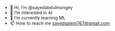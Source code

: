- 👋 Hi, I’m @sayedabdulmongey
- 👀 I’m interested in AI
- 🌱 I’m currently learning ML
- 📫 How to reach me sayedsalem767@gmail.com

<!---
sayedabdulmongey/sayedabdulmongey is a ✨ special ✨ repository because its `README.md` (this file) appears on your GitHub profile.
You can click the Preview link to take a look at your changes.
--->
